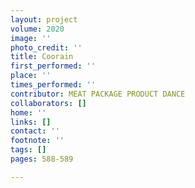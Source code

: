 ```yaml
---
layout: project
volume: 2020
image: ''
photo_credit: ''
title: Coorain
first_performed: ''
place: ''
times_performed: ''
contributor: MEAT PACKAGE PRODUCT DANCE
collaborators: []
home: ''
links: []
contact: ''
footnote: ''
tags: []
pages: 588-589

---
```




